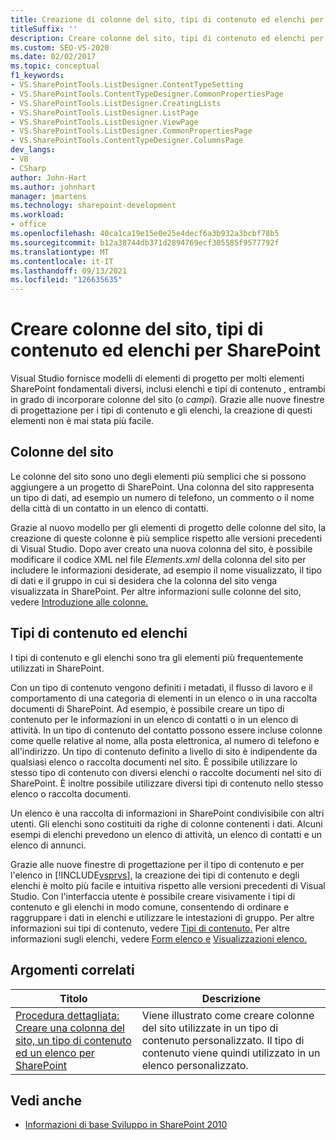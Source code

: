 ```yaml
---
title: Creazione di colonne del sito, tipi di contenuto ed elenchi per SharePoint | Microsoft Docs
titleSuffix: ''
description: Creare colonne del sito, tipi di contenuto ed elenchi per SharePoint. Visual Studio fornisce modelli di elementi di progetto per questi tipi di SharePoint elementi.
ms.custom: SEO-VS-2020
ms.date: 02/02/2017
ms.topic: conceptual
f1_keywords:
- VS.SharePointTools.ListDesigner.ContentTypeSetting
- VS.SharePointTools.ContentTypeDesigner.CommonPropertiesPage
- VS.SharePointTools.ListDesigner.CreatingLists
- VS.SharePointTools.ListDesigner.ListPage
- VS.SharePointTools.ListDesigner.ViewPage
- VS.SharePointTools.ListDesigner.CommonPropertiesPage
- VS.SharePointTools.ContentTypeDesigner.ColumnsPage
dev_langs:
- VB
- CSharp
author: John-Hart
ms.author: johnhart
manager: jmartens
ms.technology: sharepoint-development
ms.workload:
- office
ms.openlocfilehash: 40ca1ca19e15e0e25e4decf6a3b932a3bcbf78b5
ms.sourcegitcommit: b12a38744db371d2894769ecf305585f9577792f
ms.translationtype: MT
ms.contentlocale: it-IT
ms.lasthandoff: 09/13/2021
ms.locfileid: "126635635"
---
```

# <a name="create-site-columns-content-types-and-lists-for-sharepoint"></a>Creare colonne del sito, tipi di contenuto ed elenchi per SharePoint
  Visual Studio fornisce modelli di elementi di progetto per molti elementi  SharePoint fondamentali diversi, inclusi elenchi e tipi di contenuto *,* entrambi in grado di incorporare colonne del sito (o *campi*). Grazie alle nuove finestre di progettazione per i tipi di contenuto e gli elenchi, la creazione di questi elementi non è mai stata più facile.

## <a name="site-columns"></a>Colonne del sito
 Le colonne del sito sono uno degli elementi più semplici che si possono aggiungere a un progetto di SharePoint. Una colonna del sito rappresenta un tipo di dati, ad esempio un numero di telefono, un commento o il nome della città di un contatto in un elenco di contatti.

 Grazie al nuovo modello per gli elementi di progetto delle colonne del sito, la creazione di queste colonne è più semplice rispetto alle versioni precedenti di Visual Studio. Dopo aver creato una nuova colonna del sito, è possibile modificare il codice XML nel file *Elements.xml* della colonna del sito per includere le informazioni desiderate, ad esempio il nome visualizzato, il tipo di dati e il gruppo in cui si desidera che la colonna del sito venga visualizzata in SharePoint. Per altre informazioni sulle colonne del sito, vedere [Introduzione alle colonne.](/previous-versions/office/developer/sharepoint-2010/ms450825(v=office.14))

## <a name="content-types-and-lists"></a>Tipi di contenuto ed elenchi
 I tipi di contenuto e gli elenchi sono tra gli elementi più frequentemente utilizzati in SharePoint.

 Con un tipo di contenuto vengono definiti i metadati, il flusso di lavoro e il comportamento di una categoria di elementi in un elenco o in una raccolta documenti di SharePoint. Ad esempio, è possibile creare un tipo di contenuto per le informazioni in un elenco di contatti o in un elenco di attività. In un tipo di contenuto del contatto possono essere incluse colonne come quelle relative al nome, alla posta elettronica, al numero di telefono e all'indirizzo. Un tipo di contenuto definito a livello di sito è indipendente da qualsiasi elenco o raccolta documenti nel sito. È possibile utilizzare lo stesso tipo di contenuto con diversi elenchi o raccolte documenti nel sito di SharePoint. È inoltre possibile utilizzare diversi tipi di contenuto nello stesso elenco o raccolta documenti.

 Un elenco è una raccolta di informazioni in SharePoint condivisibile con altri utenti. Gli elenchi sono costituiti da righe di colonne contenenti i dati. Alcuni esempi di elenchi prevedono un elenco di attività, un elenco di contatti e un elenco di annunci.

 Grazie alle nuove finestre di progettazione per il tipo di contenuto e per l'elenco in [!INCLUDE[vsprvs](../sharepoint/includes/vsprvs-md.md)], la creazione dei tipi di contenuto e degli elenchi è molto più facile e intuitiva rispetto alle versioni precedenti di Visual Studio. Con l'interfaccia utente è possibile creare visivamente i tipi di contenuto e gli elenchi in modo comune, consentendo di ordinare e raggruppare i dati in elenchi e utilizzare le intestazioni di gruppo. Per altre informazioni sui tipi di contenuto, vedere [Tipi di contenuto.](/previous-versions/office/developer/sharepoint-2010/ms479905(v=office.14)) Per altre informazioni sugli elenchi, vedere [Form elenco e](/previous-versions/office/developer/sharepoint-2010/aa543232(v=office.14)) [Visualizzazioni elenco.](/previous-versions/office/developer/sharepoint-2010/ff604021(v=office.14))

## <a name="related-topics"></a>Argomenti correlati

|Titolo|Descrizione|
|-----------|-----------------|
|[Procedura dettagliata: Creare una colonna del sito, un tipo di contenuto ed un elenco per SharePoint](../sharepoint/walkthrough-create-a-site-column-content-type-and-list-for-sharepoint.md)|Viene illustrato come creare colonne del sito utilizzate in un tipo di contenuto personalizzato. Il tipo di contenuto viene quindi utilizzato in un elenco personalizzato.|

## <a name="see-also"></a>Vedi anche
- [Informazioni di base Sviluppo in SharePoint 2010](/sharepoint/dev/)
